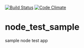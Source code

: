 [![Build Status](https://travis-ci.org/quocvu/node_test_sample.svg?branch=master)](https://travis-ci.org/quocvu/node_test_sample)
[![Code Climate](https://codeclimate.com/github/quocvu/node_test_sample/badges/gpa.svg)](https://codeclimate.com/github/quocvu/node_test_sample)


# node_test_sample
sample node test app
